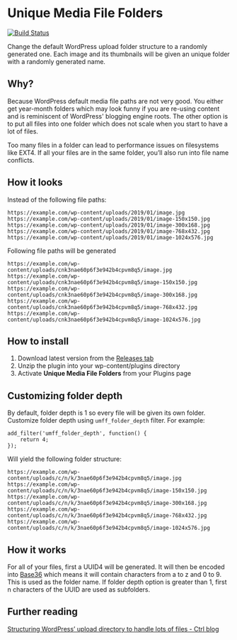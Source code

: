 # Unique Media File Folders

[![Build Status](https://travis-ci.com/CreunaFI/unique-media-file-folders.svg?branch=master)](https://travis-ci.com/CreunaFI/unique-media-file-folders)

Change the default WordPress upload folder structure to a randomly generated one. Each image and its thumbnails will be given an unique folder with a randomly generated name.

## Why?

Because WordPress default media file paths are not very good. You either get year-month folders which may look funny if you are re-using content and is reminiscent of WordPress' blogging engine roots. The other option is to put all files into one folder which does not scale when you start to have a lot of files.

Too many files in a folder can lead to performance issues on filesystems like EXT4. If all your files are in the same folder, you’ll also run into file name conflicts.

## How it looks

Instead of the following file paths:

```
https://example.com/wp-content/uploads/2019/01/image.jpg
https://example.com/wp-content/uploads/2019/01/image-150x150.jpg
https://example.com/wp-content/uploads/2019/01/image-300x168.jpg
https://example.com/wp-content/uploads/2019/01/image-768x432.jpg
https://example.com/wp-content/uploads/2019/01/image-1024x576.jpg
```

Following file paths will be generated

```
https://example.com/wp-content/uploads/cnk3nae60p6f3e942b4cpvm8q5/image.jpg
https://example.com/wp-content/uploads/cnk3nae60p6f3e942b4cpvm8q5/image-150x150.jpg
https://example.com/wp-content/uploads/cnk3nae60p6f3e942b4cpvm8q5/image-300x168.jpg
https://example.com/wp-content/uploads/cnk3nae60p6f3e942b4cpvm8q5/image-768x432.jpg
https://example.com/wp-content/uploads/cnk3nae60p6f3e942b4cpvm8q5/image-1024x576.jpg
```

## How to install

1. Download latest version from the [Releases tab](https://github.com/CreunaFI/unique-media-file-folders/releases)
2. Unzip the plugin into your wp-content/plugins directory
3. Activate **Unique Media File Folders** from your Plugins page

## Customizing folder depth

By default, folder depth is 1 so every file will be given its own folder. Customize folder depth using `umff_folder_depth` filter. For example:

```
add_filter('umff_folder_depth', function() {
    return 4;
});
```

Will yield the following folder structure:

```
https://example.com/wp-content/uploads/c/n/k/3nae60p6f3e942b4cpvm8q5/image.jpg
https://example.com/wp-content/uploads/c/n/k/3nae60p6f3e942b4cpvm8q5/image-150x150.jpg
https://example.com/wp-content/uploads/c/n/k/3nae60p6f3e942b4cpvm8q5/image-300x168.jpg
https://example.com/wp-content/uploads/c/n/k/3nae60p6f3e942b4cpvm8q5/image-768x432.jpg
https://example.com/wp-content/uploads/c/n/k/3nae60p6f3e942b4cpvm8q5/image-1024x576.jpg
```

## How it works

For all of your files, first a UUID4 will be generated. It will then be encoded into [Base36](https://en.wikipedia.org/wiki/Base36) which means it will contain characters from a to z and 0 to 9. This is used as the folder name. If folder depth option is greater than 1, first n characters of the UUID are used as subfolders.

## Further reading

[Structuring WordPress’ upload directory to handle lots of files - Ctrl blog](https://www.ctrl.blog/entry/wp-content-uploads)
